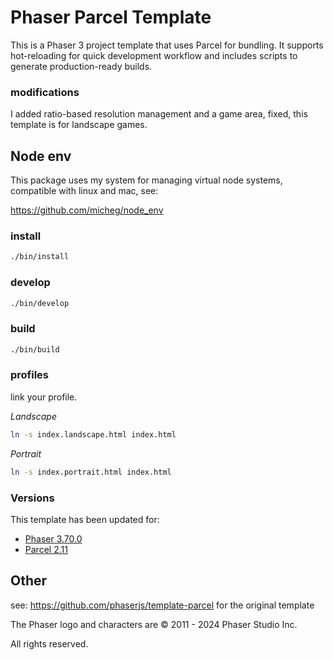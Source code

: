 # Phaser Parcel Template

This is a Phaser 3 project template that uses Parcel for bundling. It supports hot-reloading for quick development workflow and includes scripts to generate production-ready builds.

### modifications

I added ratio-based resolution management and a game area, fixed, this template is for landscape games.

## Node env

This package uses my system for managing virtual node systems, compatible with linux and mac, see:

https://github.com/micheg/node_env

### install

```bash
./bin/install
```

### develop

```bash
./bin/develop
```

### build

```bash
./bin/build
```

### profiles

link your profile.

*Landscape*

```bash
ln -s index.landscape.html index.html
```

*Portrait*
```bash
ln -s index.portrait.html index.html
```



### Versions

This template has been updated for:

- [Phaser 3.70.0](https://github.com/phaserjs/phaser)
- [Parcel 2.11](https://github.com/parcel-bundler/parcel)

## Other

see: https://github.com/phaserjs/template-parcel for the original template

The Phaser logo and characters are &copy; 2011 - 2024 Phaser Studio Inc.

All rights reserved.
